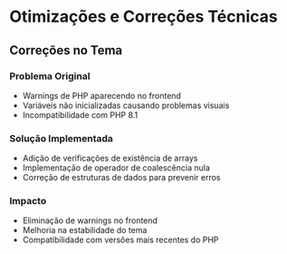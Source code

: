 # Otimizações e Correções Técnicas

## Correções no Tema
### Problema Original
- Warnings de PHP aparecendo no frontend
- Variáveis não inicializadas causando problemas visuais
- Incompatibilidade com PHP 8.1

### Solução Implementada
- Adição de verificações de existência de arrays
- Implementação de operador de coalescência nula
- Correção de estruturas de dados para prevenir erros

### Impacto
- Eliminação de warnings no frontend
- Melhoria na estabilidade do tema
- Compatibilidade com versões mais recentes do PHP
